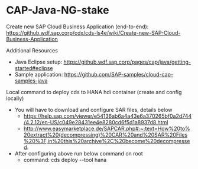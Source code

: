 # CAP-Java-NG-stake

Create new SAP Cloud Business Application (end-to-end): https://github.wdf.sap.corp/cdx/cds-ls4e/wiki/Create-new-SAP-Cloud-Business-Application

Additional Resources
- Java Eclipse setup: https://github.wdf.sap.corp/pages/cap/java/getting-started#eclipse </br>
-	Sample application: https://github.com/SAP-samples/cloud-cap-samples-java


Local command to deploy cds to HANA hdi container (create and config locally)
- You will have to download and configure SAR files, details below </br>
  - https://help.sap.com/viewer/e54136ab6a4a43e6a370265bf0a2d744/4.2.12/en-US/c049e28431ee4e8280cd6f5d1a8937d8.html
  - http://www.easymarketplace.de/SAPCAR.php#:~:text=How%20to%20extract%20(decompressing)%20CAR%20and%20SAR%20Files%20%3F,in%20this%20archive%2C%20become%20decompressed.
- After configuring above run below command on root
  - command: cds deploy --tool hana
